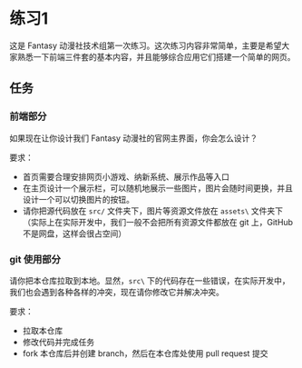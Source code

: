 # 练习1

这是 Fantasy 动漫社技术组第一次练习。这次练习内容非常简单，主要是希望大家熟悉一下前端三件套的基本内容，并且能够综合应用它们搭建一个简单的网页。

## 任务

### 前端部分

如果现在让你设计我们 Fantasy 动漫社的官网主界面，你会怎么设计？

要求：
- 首页需要合理安排网页小游戏、纳新系统、展示作品等入口
- 在主页设计一个展示栏，可以随机地展示一些图片，图片会随时间更换，并且设计一个可以切换图片的按钮。
- 请你把源代码放在 `src/` 文件夹下，图片等资源文件放在 `assets\` 文件夹下 （实际上在实际开发中，我们一般不会把所有资源文件都放在 git 上，GitHub 不是网盘，这样会很占空间）

### git 使用部分

请你把本仓库拉取到本地。显然，`src\` 下的代码存在一些错误，在实际开发中，我们也会遇到各种各样的冲突，现在请你修改它并解决冲突。

要求：
- 拉取本仓库
- 修改代码并完成任务
- fork 本仓库后并创建 branch，然后在本仓库处使用 pull request 提交